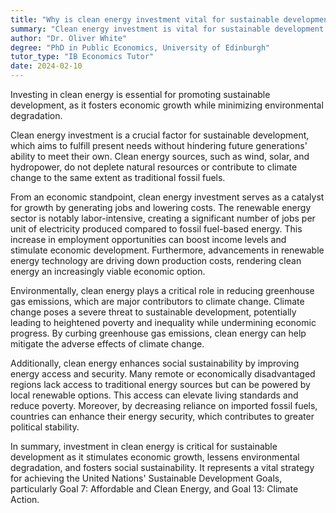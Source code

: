 ```yaml
---
title: "Why is clean energy investment vital for sustainable development?"
summary: "Clean energy investment is vital for sustainable development as it promotes economic growth while reducing environmental degradation."
author: "Dr. Oliver White"
degree: "PhD in Public Economics, University of Edinburgh"
tutor_type: "IB Economics Tutor"
date: 2024-02-10
---
```


Investing in clean energy is essential for promoting sustainable development, as it fosters economic growth while minimizing environmental degradation.

Clean energy investment is a crucial factor for sustainable development, which aims to fulfill present needs without hindering future generations' ability to meet their own. Clean energy sources, such as wind, solar, and hydropower, do not deplete natural resources or contribute to climate change to the same extent as traditional fossil fuels.

From an economic standpoint, clean energy investment serves as a catalyst for growth by generating jobs and lowering costs. The renewable energy sector is notably labor-intensive, creating a significant number of jobs per unit of electricity produced compared to fossil fuel-based energy. This increase in employment opportunities can boost income levels and stimulate economic development. Furthermore, advancements in renewable energy technology are driving down production costs, rendering clean energy an increasingly viable economic option.

Environmentally, clean energy plays a critical role in reducing greenhouse gas emissions, which are major contributors to climate change. Climate change poses a severe threat to sustainable development, potentially leading to heightened poverty and inequality while undermining economic progress. By curbing greenhouse gas emissions, clean energy can help mitigate the adverse effects of climate change.

Additionally, clean energy enhances social sustainability by improving energy access and security. Many remote or economically disadvantaged regions lack access to traditional energy sources but can be powered by local renewable options. This access can elevate living standards and reduce poverty. Moreover, by decreasing reliance on imported fossil fuels, countries can enhance their energy security, which contributes to greater political stability.

In summary, investment in clean energy is critical for sustainable development as it stimulates economic growth, lessens environmental degradation, and fosters social sustainability. It represents a vital strategy for achieving the United Nations' Sustainable Development Goals, particularly Goal 7: Affordable and Clean Energy, and Goal 13: Climate Action.
    